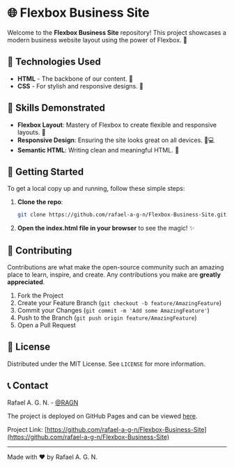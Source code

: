 # 🌐 Flexbox Business Site

Welcome to the **Flexbox Business Site** repository! This project showcases a modern business website layout using the power of Flexbox. 💼

## 🚀 Technologies Used

- **HTML** - The backbone of our content. 📄
- **CSS** - For stylish and responsive designs. 🎨

## 🔧 Skills Demonstrated

- **Flexbox Layout**: Mastery of Flexbox to create flexible and responsive layouts. 📐
- **Responsive Design**: Ensuring the site looks great on all devices. 📱💻
- **Semantic HTML**: Writing clean and meaningful HTML. 🧼

## 🎉 Getting Started

To get a local copy up and running, follow these simple steps:

1. **Clone the repo**:
    ```sh
    git clone https://github.com/rafael-a-g-n/Flexbox-Business-Site.git
    ```
2. **Open the index.html file in your browser** to see the magic! ✨

## 🤝 Contributing

Contributions are what make the open-source community such an amazing place to learn, inspire, and create. Any contributions you make are **greatly appreciated**.

1. Fork the Project
2. Create your Feature Branch (`git checkout -b feature/AmazingFeature`)
3. Commit your Changes (`git commit -m 'Add some AmazingFeature'`)
4. Push to the Branch (`git push origin feature/AmazingFeature`)
5. Open a Pull Request

## 📝 License

Distributed under the MIT License. See `LICENSE` for more information.

## 📞 Contact

Rafael A. G. N. - [@RAGN](https://github.com/rafael-a-g-n)

The project is deployed on GitHub Pages and can be viewed [here](https://rafael-a-g-n.github.io/Flexbox-Business-Site/).

Project Link: [https://github.com/rafael-a-g-n/Flexbox-Business-Site](https://github.com/rafael-a-g-n/Flexbox-Business-Site)

---

Made with ❤️ by Rafael A. G. N.
